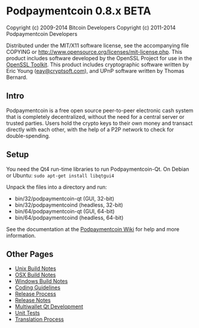 Podpaymentcoin 0.8.x BETA
====================

Copyright (c) 2009-2014 Bitcoin Developers
Copyright (c) 2011-2014 Podpaymentcoin Developers

Distributed under the MIT/X11 software license, see the accompanying
file COPYING or http://www.opensource.org/licenses/mit-license.php.
This product includes software developed by the OpenSSL Project for use in the [OpenSSL Toolkit](http://www.openssl.org/). This product includes
cryptographic software written by Eric Young ([eay@cryptsoft.com](mailto:eay@cryptsoft.com)), and UPnP software written by Thomas Bernard.


Intro
---------------------
Podpaymentcoin is a free open source peer-to-peer electronic cash system that is
completely decentralized, without the need for a central server or trusted
parties.  Users hold the crypto keys to their own money and transact directly
with each other, with the help of a P2P network to check for double-spending.


Setup
---------------------
You need the Qt4 run-time libraries to run Podpaymentcoin-Qt. On Debian or Ubuntu:
	`sudo apt-get install libqtgui4`

Unpack the files into a directory and run:

- bin/32/podpaymentcoin-qt (GUI, 32-bit)
- bin/32/podpaymentcoind (headless, 32-bit)
- bin/64/podpaymentcoin-qt (GUI, 64-bit)
- bin/64/podpaymentcoind (headless, 64-bit)

See the documentation at the [Podpaymentcoin Wiki](http://podpaymentcoin.info)
for help and more information.


Other Pages
---------------------
- [Unix Build Notes](build-unix.md)
- [OSX Build Notes](build-osx.md)
- [Windows Build Notes](build-msw.md)
- [Coding Guidelines](coding.md)
- [Release Process](release-process.md)
- [Release Notes](release-notes.md)
- [Multiwallet Qt Development](multiwallet-qt.md)
- [Unit Tests](unit-tests.md)
- [Translation Process](translation_process.md)
